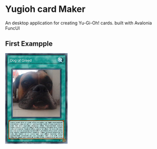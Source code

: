 
# Yugioh card Maker

An desktop application for creating Yu-Gi-Oh! cards. built with Avalonia FuncUI


## First Exampple

<div aling="center">
    <img src="./Card_Creator/example.png" width="200px" />
</div>


